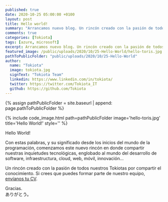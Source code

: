 ```yaml
---
published: true
date: 2020-10-25 05:00:00 +0100
layout: post
title: Hello world!
summary: "Arrancamos nuevo blog. Un rincón creado con la pasión de todos nuestros Tokiotas por compartir conocimiento e inquietudes tecnológicas, englobado al mundo del desarrollo de software, infraestructura, cloud, web, móvil, innovación... "
comments: true
categories: [Tokiota]
tags: [azure, microsoft]
excerpt: Arrancamos nuevo blog. Un rincón creado con la pasión de todos nuestros Tokiotas por compartir el conocimiento.
featured_image: /public/uploads/2020/10/25-Hello-World/hello-toris.jpg
pathToPublicFolder: "public/uploads/2020/10/25-Hello-World"
author:
  name: "Tokiota"
  image: tokiota.jpg
  signText: "Tokiota Team"
  linkedin: https://www.linkedin.com/in/tokiota/
  twitter: https://twitter.com/Tokiota_IT
  github: https://github.com/Tokiota
---
```

{% assign pathPublicFolder = site.baseurl | append: page.pathToPublicFolder %}

{% include code_image.html path=pathPublicFolder
image='hello-toris.jpg'
title='Hello World!'
style=''
%}

Hello World! 

Con estas palabras, y su significado desde los inicios del mundo de la programación, comenzamos este nuevo rincón en donde compartir nuestras inquietudes tecnológicas, englobado al mundo del desarrollo de software, infraestructura, cloud, web, móvil, innovación... 

Un rincón creado con la pasión de todos nuestros Tokiotas por compartir el conocimiento.
Si crees que puedes formar parte de nuestro equipo, [envíanos tu CV](https://tokiota.com/contacto.html).


Gracias.
<br>ありがとう。
